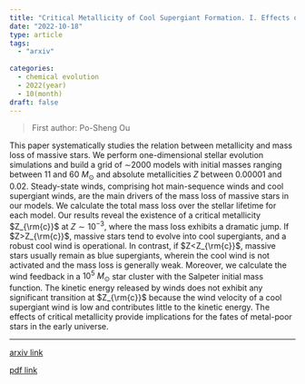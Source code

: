 ```yaml
---
title: "Critical Metallicity of Cool Supergiant Formation. I. Effects on Stellar Mass Loss and Feedback"
date: "2022-10-18"
type: article
tags:
  - "arxiv"
  
categories:
  - chemical evolution
  - 2022(year)
  - 10(month)
draft: false
---
```

> First author: Po-Sheng Ou

 This paper systematically studies the relation between metallicity and mass
loss of massive stars. We perform one-dimensional stellar evolution simulations
and build a grid of $\sim$2000 models with initial masses ranging between 11
and 60 $M_{\odot}$ and absolute metallicities $Z$ between 0.00001 and 0.02.
Steady-state winds, comprising hot main-sequence winds and cool supergiant
winds, are the main drivers of the mass loss of massive stars in our models. We
calculate the total mass loss over the stellar lifetime for each model. Our
results reveal the existence of a critical metallicity $Z_{\rm{c}}$ at $Z \sim
10^{-3}$, where the mass loss exhibits a dramatic jump. If $Z>Z_{\rm{c}}$,
massive stars tend to evolve into cool supergiants, and a robust cool wind is
operational. In contrast, if $Z<Z_{\rm{c}}$, massive stars usually remain as
blue supergiants, wherein the cool wind is not activated and the mass loss is
generally weak. Moreover, we calculate the wind feedback in a $10^5$
$M_{\odot}$ star cluster with the Salpeter initial mass function. The kinetic
energy released by winds does not exhibit any significant transition at
$Z_{\rm{c}}$ because the wind velocity of a cool supergiant wind is low and
contributes little to the kinetic energy. The effects of critical metallicity
provide implications for the fates of metal-poor stars in the early universe.

---
[arxiv link](http://arxiv.org/abs/2210.10042v1)

[pdf link](http://arxiv.org/pdf/2210.10042v1)